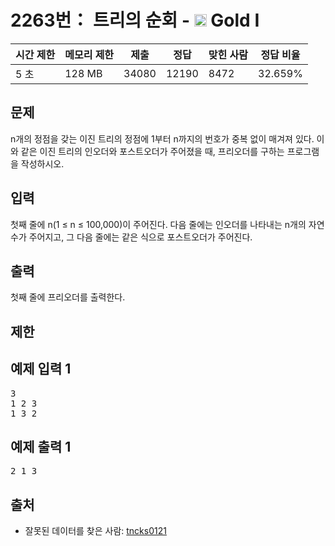 # 2263번： 트리의 순회 - <img src="https://static.solved.ac/tier_small/15.svg" style="height:20px" /> Gold I



| 시간 제한 | 메모리 제한 | 제출 | 정답 | 맞힌 사람 | 정답 비율 |
| --- | --- | --- | --- | --- | --- |
| 5 초 | 128 MB | 34080 | 12190 | 8472 | 32.659% |
## 문제

n개의 정점을 갖는 이진 트리의 정점에 1부터 n까지의 번호가 중복 없이 매겨져 있다. 이와 같은 이진 트리의 인오더와 포스트오더가 주어졌을 때, 프리오더를 구하는 프로그램을 작성하시오.

## 입력

첫째 줄에 n(1 ≤ n ≤ 100,000)이 주어진다. 다음 줄에는 인오더를 나타내는 n개의 자연수가 주어지고, 그 다음 줄에는 같은 식으로 포스트오더가 주어진다.

## 출력

첫째 줄에 프리오더를 출력한다.

## 제한

## 예제 입력 1

<pre>3
1 2 3
1 3 2
</pre>
## 예제 출력 1

<pre>2 1 3
</pre>
## 출처

- 잘못된 데이터를 찾은 사람: [tncks0121](/user/tncks0121)